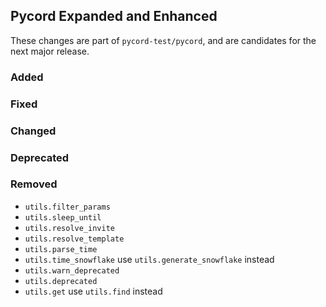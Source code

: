 ## Pycord Expanded and Enhanced

These changes are part of `pycord-test/pycord`, and are candidates for the next major
release.

### Added

### Fixed

### Changed

### Deprecated

### Removed

- `utils.filter_params`
- `utils.sleep_until`
- `utils.resolve_invite`
- `utils.resolve_template`
- `utils.parse_time`
- `utils.time_snowflake` use `utils.generate_snowflake` instead
- `utils.warn_deprecated`
- `utils.deprecated`
- `utils.get` use `utils.find` instead
